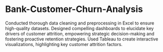 # Bank-Customer-Churn-Analysis
Conducted thorough data cleaning and preprocessing in Excel to ensure high-quality datasets. Designed compelling dashboards to elucidate key drivers of customer attrition, empowering strategic decision-making and fostering proactive retention strategies. Used Tableau to create interactive visualizations, highlighting key customer attrition factors.
